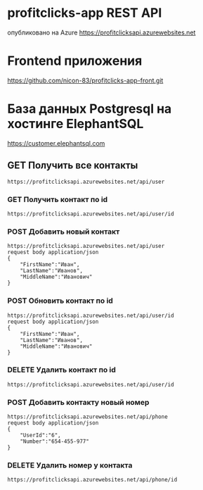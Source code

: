 # profitclicks-app REST API
опубликовано на Azure
https://profitclicksapi.azurewebsites.net

# Frontend приложения
https://github.com/nicon-83/profitclicks-app-front.git

# База данных Postgresql на хостинге ElephantSQL
https://customer.elephantsql.com

## GET Получить все контакты 
```
https://profitclicksapi.azurewebsites.net/api/user
```

### GET Получить контакт по id 
```
https://profitclicksapi.azurewebsites.net/api/user/id
```

### POST Добавить новый контакт 
```
https://profitclicksapi.azurewebsites.net/api/user
request body application/json
{
	"FirstName":"Иван",
	"LastName":"Иванов",
	"MiddleName":"Иванович"
}
```

### POST Обновить контакт по id
```
https://profitclicksapi.azurewebsites.net/api/user/id
request body application/json
{
	"FirstName":"Иван",
	"LastName":"Иванов",
	"MiddleName":"Иванович"
}
```

### DELETE Удалить контакт по id 
```
https://profitclicksapi.azurewebsites.net/api/user/id
```

### POST Добавить контакту новый номер 
```
https://profitclicksapi.azurewebsites.net/api/phone
request body application/json
{
	"UserId":"6",
	"Number":"654-455-977"
}
```

### DELETE Удалить номер у контакта
```
https://profitclicksapi.azurewebsites.net/api/phone/id
```


